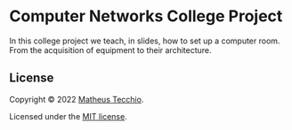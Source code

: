 # Computer Networks College Project

In this college project we teach, in slides, how to set up a computer room. From the acquisition of equipment to their architecture.

## License

Copyright © 2022 [Matheus Tecchio](https://github.com/matheustecchio).

Licensed under the [MIT license](./LICENSE).
